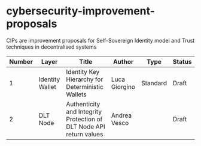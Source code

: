 # cybersecurity-improvement-proposals

CIPs are improvement proposals for Self-Sovereign Identity model and Trust techniques in decentralised systems

| **Number** | **Layer** | **Title** | **Author** | **Type** | **Status** |
|------------|-----------|-----------|------------|----------|------------|
| 1 | Identity Wallet | Identity Key Hierarchy for Deterministic Wallets | Luca Giorgino | Standard | Draft |
| 2 | DLT Node | Authenticity and Integrity Protection of DLT Node API return values | Andrea Vesco | | Draft |
           


